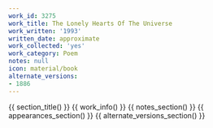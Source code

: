 ```yaml
---
work_id: 3275
work_title: The Lonely Hearts Of The Universe
work_written: '1993'
written_date: approximate
work_collected: 'yes'
work_category: Poem
notes: null
icon: material/book
alternate_versions:
- 1886
---
```


{{ section_title() }}
{{ work_info() }}
{{ notes_section() }}
{{ appearances_section() }}
{{ alternate_versions_section() }}